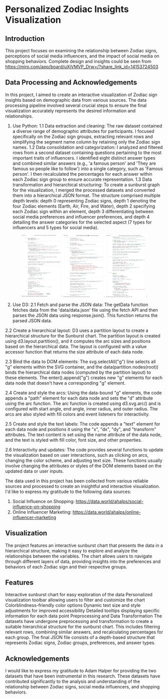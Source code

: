 # Personalized Zodiac Insights Visualization
## Introduction
This project focuses on examining the relationship between Zodiac signs, perceptions of social media influencers, and the impact of social media on shopping behaviors. Complete design and insights could be seen from https://miro.com/app/board/uXjVMVP_Drw=/?share_link_id=14153724503

## Data Processing and Acknowledgements
In this project, I aimed to create an interactive visualization of Zodiac sign insights based on demographic data from various sources. The data processing pipeline involved several crucial steps to ensure the final visualization accurately represents the desired information and relationships.

1. Use Python:
1.1 Data extraction and cleaning: The raw dataset contained a diverse range of demographic attributes for participants. I focused specifically on the Zodiac sign groups, extracting relevant rows and simplifying the segment name column by retaining only the Zodiac sign names.
1.2 Data consolidation and categorization: I analyzed and filtered rows from a second dataset containing questions pertaining to the most important traits of influencers. I identified eight distinct answer types and combined similar answers (e.g., 'a famous person' and 'They are famous so people like to follow') into a single category, such as 'Famous person'. I then recalculated the percentages for each answer within each Zodiac sign group to ensure accurate representation.
1.3 Data transformation and hierarchical structuring: To create a sunburst graph for the visualization, I merged the processed datasets and converted them into a hierarchical JSON format. The structure comprised multiple depth levels: depth 0 representing Zodiac signs, depth 1 denoting the four Zodiac elements (Earth, Air, Fire, and Water), depth 2 specifying each Zodiac sign within an element, depth 3 differentiating between social media preferences and influencer preferences, and depth 4 detailing the answer categories for the selected aspect (7 types for influencers and 5 types for social media).

<div style="display: flex; justify-content: center; align-items: center; flex-wrap: wrap;">
  <img src="./data_preprocess/code_snippet_1.jpeg" alt="Image description" style="height: 200px; width: auto;">
  <img src="./data_preprocess/code_snippet_2.jpeg" alt="Image description" style="height: 200px; width: auto;">
  <img src="./data_preprocess/code_snippet_3.jpeg" alt="Image description" style="height: 200px; width: auto;">
</div>

2. Use D3:
2.1 Fetch and parse the JSON data:
The getData function fetches data from the 'data/data.json' file using the fetch API and then parses the JSON data using response.json(). This function returns the parsed JSON data.

2.2 Create a hierarchical layout:
D3 uses a partition layout to create a hierarchical structure for the Sunburst chart. The partition layout is created using d3.layout.partition(), and it computes the arc sizes and positions based on the hierarchical data. The layout is configured with a value accessor function that returns the size attribute of each data node.

2.3 Bind the data to DOM elements:
The svg.selectAll("g") line selects all "g" elements within the SVG container, and the data(partition.nodes(root)) binds the hierarchical data nodes (computed by the partition layout) to these elements. The enter().append("g") creates new "g" elements for each data node that doesn't have a corresponding "g" element.

2.4 Create and style the arcs:
Using the data-bound "g" elements, the code appends a "path" element for each data node and sets the "d" attribute using the arc function. The arc function is created using d3.svg.arc() and is configured with start angle, end angle, inner radius, and outer radius. The arcs are also styled with fill colors and event listeners for interactivity.

2.5 Create and style the text labels:
The code appends a "text" element for each data node and positions it using the "x", "dx", "dy", and "transform" attributes. The text content is set using the name attribute of the data node, and the text is styled with fill color, font size, and other properties.

2.6 Interactivity and updates:
The code provides several functions to update the visualization based on user interactions, such as clicking on arcs, changing the color scheme, and adjusting text size. These functions usually involve changing the attributes or styles of the DOM elements based on the updated data or user inputs.

The data used in this project has been collected from various reliable sources and processed to create an insightful and interactive visualization. I'd like to express my gratitude to the following data sources:

1. Social Influence on Shopping: https://data.world/ahalps/social-influence-on-shopping
2. Online Influencer Marketing: https://data.world/ahalps/online-influencer-marketing

## Visualization

The project features an interactive sunburst chart that presents the data in a hierarchical structure, making it easy to explore and analyze the relationships between the variables. The chart allows users to navigate through different layers of data, providing insights into the preferences and behaviors of each Zodiac sign and their respective groups.

## Features

Interactive sunburst chart for easy exploration of the data
Personalized visualization toolbar allowing users to filter and customize the chart
Colorblindness-friendly color options
Dynamic text size and style adjustments for improved accessibility
Detailed tooltips displaying specific information for each data point
Preprocessing and Data Transformation
The datasets have undergone preprocessing and transformation to create a suitable hierarchical structure for the sunburst chart. This includes filtering relevant rows, combining similar answers, and recalculating percentages for each group. The final JSON file consists of a depth-based structure that represents Zodiac signs, Zodiac groups, preferences, and answer types.

## Acknowledgements

I would like to express my gratitude to Adam Halper for providing the two datasets that have been instrumental in this research. These datasets have contributed significantly to the analysis and understanding of the relationship between Zodiac signs, social media influencers, and shopping behaviors.
